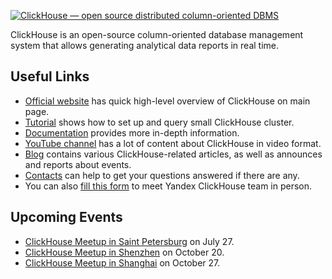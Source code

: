 [![ClickHouse — open source distributed column-oriented DBMS](https://github.com/yandex/ClickHouse/raw/master/website/images/logo-400x240.png)](https://clickhouse.yandex)

ClickHouse is an open-source column-oriented database management system that allows generating analytical data reports in real time.

## Useful Links

* [Official website](https://clickhouse.yandex/) has quick high-level overview of ClickHouse on main page.
* [Tutorial](https://clickhouse.yandex/tutorial.html) shows how to set up and query small ClickHouse cluster.
* [Documentation](https://clickhouse.yandex/docs/en/) provides more in-depth information.
* [YouTube channel](https://www.youtube.com/c/ClickHouseDB) has a lot of content about ClickHouse in video format.
* [Blog](https://clickhouse.yandex/blog/en/) contains various ClickHouse-related articles, as well as announces and reports about events.
* [Contacts](https://clickhouse.yandex/#contacts) can help to get your questions answered if there are any.
* You can also [fill this form](https://forms.yandex.com/surveys/meet-yandex-clickhouse-team/) to meet Yandex ClickHouse team in person.

## Upcoming Events
* [ClickHouse Meetup in Saint Petersburg](https://yandex.ru/promo/clickhouse/saint-petersburg-2019) on July 27.
* [ClickHouse Meetup in Shenzhen](https://www.huodongxing.com/event/3483759917300) on October 20.
* [ClickHouse Meetup in Shanghai](https://www.huodongxing.com/event/4483760336000) on October 27.
